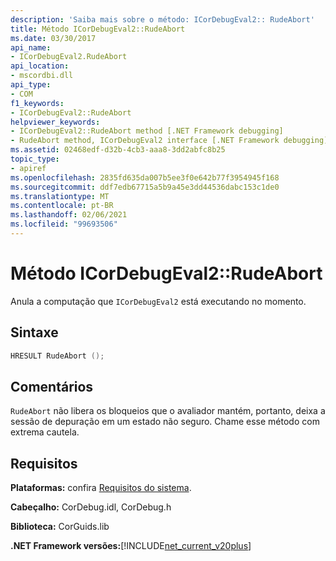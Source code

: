 ```yaml
---
description: 'Saiba mais sobre o método: ICorDebugEval2:: RudeAbort'
title: Método ICorDebugEval2::RudeAbort
ms.date: 03/30/2017
api_name:
- ICorDebugEval2.RudeAbort
api_location:
- mscordbi.dll
api_type:
- COM
f1_keywords:
- ICorDebugEval2::RudeAbort
helpviewer_keywords:
- ICorDebugEval2::RudeAbort method [.NET Framework debugging]
- RudeAbort method, ICorDebugEval2 interface [.NET Framework debugging]
ms.assetid: 02468edf-d32b-4cb3-aaa8-3dd2abfc8b25
topic_type:
- apiref
ms.openlocfilehash: 2835fd635da007b5ee3f0e642b77f3954945f168
ms.sourcegitcommit: ddf7edb67715a5b9a45e3dd44536dabc153c1de0
ms.translationtype: MT
ms.contentlocale: pt-BR
ms.lasthandoff: 02/06/2021
ms.locfileid: "99693506"
---
```

# <a name="icordebugeval2rudeabort-method"></a>Método ICorDebugEval2::RudeAbort

Anula a computação que `ICorDebugEval2` está executando no momento.  
  
## <a name="syntax"></a>Sintaxe  
  
```cpp  
HRESULT RudeAbort ();  
```  
  
## <a name="remarks"></a>Comentários  

 `RudeAbort` não libera os bloqueios que o avaliador mantém, portanto, deixa a sessão de depuração em um estado não seguro. Chame esse método com extrema cautela.  
  
## <a name="requirements"></a>Requisitos  

 **Plataformas:** confira [Requisitos do sistema](../../get-started/system-requirements.md).  
  
 **Cabeçalho:** CorDebug.idl, CorDebug.h  
  
 **Biblioteca:** CorGuids.lib  
  
 **.NET Framework versões:**[!INCLUDE[net_current_v20plus](../../../../includes/net-current-v20plus-md.md)]
